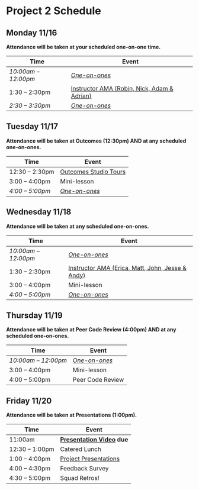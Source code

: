 # Project 2 Schedule

## Monday 11/16

**Attendance will be taken at your scheduled one-on-one time.**

| Time | Event |
|------|-------|
|*10:00am – 12:00pm*|*[One-on-ones](./one-on-ones.md)*|
| 1:30 – 2:30pm  | [Instructor AMA (Robin, Nick, Adam & Adrian)](./amas.md)|
|*2:30 – 3:30pm*|*[One-on-ones](./one-on-ones.md)*|

## Tuesday 11/17

**Attendance will be taken at Outcomes (12:30pm) AND at any scheduled one-on-ones.**

| Time | Event |
|------|-------|
| 12:30 – 2:30pm | [Outcomes Studio Tours](https://docs.google.com/spreadsheets/u/1/d/15-qrBUoz72aJxQnNnlZfmG4Akhy25p-AYwtCXQKpGSY/edit#gid=0) |
| 3:00 – 4:00pm | Mini-lesson |
|*4:00 – 5:00pm*|*[One-on-ones](./one-on-ones.md)*|

## Wednesday 11/18

**Attendance will be taken at any scheduled one-on-ones.**

| Time | Event |
|------|-------|
|*10:00am – 12:00pm*|*[One-on-ones](./one-on-ones.md)*|
| 1:30 – 2:30pm  | [Instructor AMA (Erica, Matt, John, Jesse & Andy)](./amas.md)|
| 3:00 – 4:00pm | Mini-lesson |
|*4:00 – 5:00pm*|*[One-on-ones](./one-on-ones.md)*|

## Thursday 11/19

**Attendance will be taken at Peer Code Review (4:00pm) AND at any scheduled one-on-ones.**

| Time | Event |
|------|-------|
|*10:00am – 12:00pm*|*[One-on-ones](./one-on-ones.md)*|
| 3:00 – 4:00pm | Mini-lesson |
| 4:00 – 5:00pm | Peer Code Review |



## Friday 11/20

**Attendance will be taken at Presentations (1:00pm).**

| Time | Event |
|------|-------|
| 11:00am | **[Presentation Video](./presentations.md) due** |
| 12:30 – 1:00pm | Catered Lunch |
| 1:00 – 4:00pm  | [Project Presentations](./presentations.md)|
| 4:00 – 4:30pm | Feedback Survey |
| 4:30 – 5:00pm | Squad Retros! |
